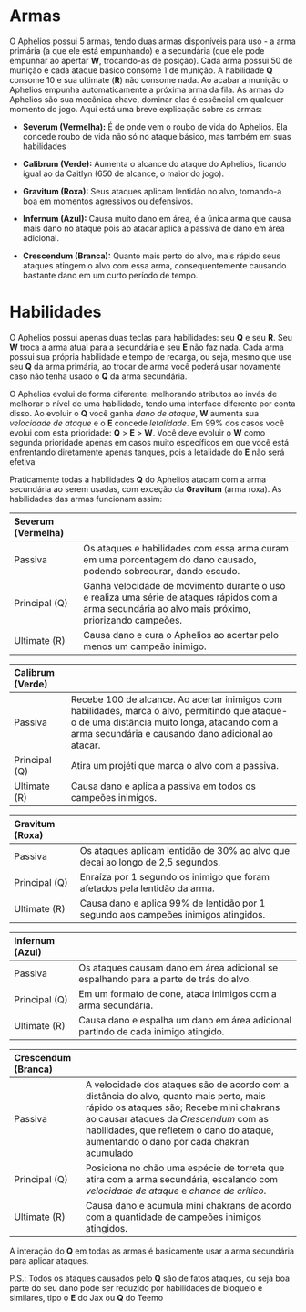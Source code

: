 # Armas
O Aphelios possui 5 armas, tendo duas armas disponíveis para uso - a arma primária (a que ele está empunhando) e a secundária (que ele pode empunhar ao apertar **W**, trocando-as de posição). Cada arma possui 50 de munição e cada ataque básico consome 1 de munição. A habilidade **Q** consome 10 e sua ultimate (**R**) não consome nada. Ao acabar a munição o Aphelios empunha automaticamente a próxima arma da fila. As armas do Aphelios são sua mecânica chave, dominar elas é essêncial em qualquer momento do jogo. Aqui está uma breve explicação sobre as armas:

- **Severum (Vermelha):** É de onde vem o roubo de vida do Aphelios. Ela concede roubo de vida não só no ataque básico, mas também em suas habilidades

- **Calibrum (Verde):** Aumenta o alcance do ataque do Aphelios, ficando igual ao da Caitlyn (650 de alcance, o maior do jogo).
  
- **Gravitum (Roxa):** Seus ataques aplicam lentidão no alvo, tornando-a boa em momentos agressivos ou defensivos.

- **Infernum (Azul):** Causa muito dano em área, é a única arma que causa mais dano no ataque pois ao atacar aplica a passiva de dano em área adicional.

- **Crescendum (Branca):** Quanto mais perto do alvo, mais rápido seus ataques atingem o alvo com essa arma, consequentemente causando bastante dano em um curto período de tempo.
# Habilidades
O Aphelios possui apenas duas teclas para habilidades: seu **Q** e seu **R**. Seu **W** troca a arma atual para a secundária e seu **E** não faz nada. Cada arma possui sua própria habilidade e tempo de recarga, ou seja, mesmo que use seu **Q** da arma primária, ao trocar de arma você poderá usar novamente caso não tenha usado o **Q** da arma secundária. 

O Aphelios evolui de forma diferente: melhorando atributos ao invés de melhorar o nível de uma habilidade, tendo uma interface diferente por conta disso. Ao evoluir o **Q** você ganha *dano de ataque*, **W** aumenta sua *velocidade de ataque* e o **E** concede *letalidade*. Em 99% dos casos você evolui com esta prioridade: **Q** > **E**  > **W**. Você deve evoluir o **W** como segunda prioridade apenas em casos muito específicos em que você está enfrentando diretamente apenas tanques, pois a letalidade do **E** não será efetiva

Praticamente todas a habilidades **Q** do Aphelios atacam com a arma secundária ao serem usadas, com exceção da **Gravitum** (arma roxa). As habilidades das armas funcionam assim:


| Severum (Vermelha) |             |
| :---               | :---        |
| Passiva            | Os ataques e habilidades com essa arma curam em uma porcentagem do dano causado, podendo sobrecurar, dando escudo. |
| Principal (Q)      | Ganha velocidade de movimento durante o uso e realiza uma série de ataques rápidos com a arma secundária ao alvo mais próximo, priorizando campeões. |
| Ultimate (R)       | Causa dano e cura o Aphelios ao acertar pelo menos um campeão inimigo. |

| Calibrum (Verde) |             |
| :---             | :---        |
| Passiva          | Recebe 100 de alcance. Ao acertar inimigos com habilidades, marca o alvo, permitindo que ataque-o de uma distância muito longa, atacando com a arma secundária e causando dano adicional ao atacar. |
| Principal (Q)    | Atira um projéti que marca o alvo com a passiva. |
| Ultimate (R)     | Causa dano e aplica a passiva em todos os campeões inimigos. |

| Gravitum (Roxa) |             |
| :---             | :---        |
| Passiva          | Os ataques aplicam lentidão de 30% ao alvo que decai ao longo de 2,5 segundos. |
| Principal (Q)    | Enraíza por 1 segundo os inimigo que foram afetados pela lentidão da arma. |
| Ultimate (R)     | Causa dano e aplica 99% de lentidão por 1 segundo aos campeões inimigos atingidos. |

| Infernum (Azul) |             |
| :---            | :---        |
| Passiva         | Os ataques causam dano em área adicional se espalhando para a parte de trás do alvo. |
| Principal (Q)   | Em um formato de cone, ataca inimigos com a arma secundária. |
| Ultimate (R)    | Causa dano e espalha um dano em área adicional partindo de cada inimigo atingido. |

| Crescendum (Branca) |             |
| :---                | :---        |
| Passiva             | A velocidade dos ataques são de acordo com a distância do alvo, quanto mais perto, mais rápido os ataques são; Recebe mini chakrans ao causar ataques da *Crescendum* com as habilidades, que refletem o dano do ataque, aumentando o dano por cada chakran acumulado |
| Principal (Q)       | Posiciona no chão uma espécie de torreta que atira com a arma secundária, escalando com *velocidade de ataque* e *chance de crítico*. |
| Ultimate (R)        | Causa dano e acumula mini chakrans de acordo com a quantidade de campeões inimigos atingidos. |

A interação do **Q** em todas as armas é basicamente usar a arma secundária para aplicar ataques.

P.S.: Todos os ataques causados pelo **Q** são de fatos ataques, ou seja boa parte do seu dano pode ser reduzido por habilidades de bloqueio e similares, tipo o **E** do Jax ou **Q** do Teemo
